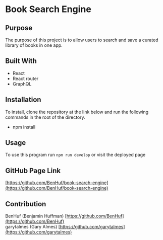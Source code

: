 # Book Search Engine


## Purpose
The purpose of this project is to allow users to search and save a curated library of books in one app.

## Built With
* React
* React router
* GraphQL


## Installation
To install, clone the repository at the link below and run the following commands in the root of the directory.

* npm install

## Usage
To use this program run `npm run develop` or visit the deployed page

## GitHub Page Link
[https://github.com/BenHuf/book-search-engine](https://github.com/BenHuf/book-search-engine)

## Contribution
BenHuf (Benjamin Huffman) [https://github.com/BenHuf](https://github.com/BenHuf) </br>
garytalmes (Gary Almes) [https://github.com/garytalmes](https://github.com/garytalmes) </br>
